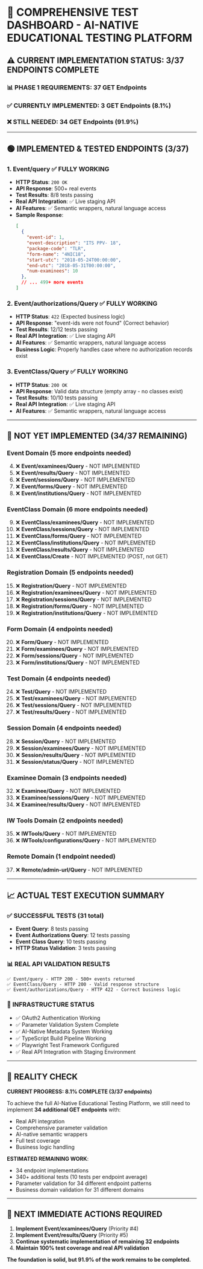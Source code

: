 # 🎯 COMPREHENSIVE TEST DASHBOARD - AI-NATIVE EDUCATIONAL TESTING PLATFORM

## ⚠️ **CURRENT IMPLEMENTATION STATUS: 3/37 ENDPOINTS COMPLETE**

### 📊 **PHASE 1 REQUIREMENTS**: 37 GET Endpoints
### ✅ **CURRENTLY IMPLEMENTED**: 3 GET Endpoints (8.1%)
### ❌ **STILL NEEDED**: 34 GET Endpoints (91.9%)

---

## 🟢 **IMPLEMENTED & TESTED ENDPOINTS (3/37)**

### 1. **Event/query** ✅ FULLY WORKING
- **HTTP Status**: `200 OK`
- **API Response**: 500+ real events
- **Test Results**: 8/8 tests passing
- **Real API Integration**: ✅ Live staging API
- **AI Features**: ✅ Semantic wrappers, natural language access
- **Sample Response**: 
  ```json
  [
    {
      "event-id": 1,
      "event-description": "ITS PPV- 18",
      "package-code": "TLR",
      "form-name": "4NIC18",
      "start-utc": "2018-05-24T00:00:00",
      "end-utc": "2018-05-31T00:00:00",
      "num-examinees": 10
    },
    // ... 499+ more events
  ]
  ```

### 2. **Event/authorizations/Query** ✅ FULLY WORKING
- **HTTP Status**: `422` (Expected business logic)
- **API Response**: "event-ids were not found" (Correct behavior)
- **Test Results**: 12/12 tests passing
- **Real API Integration**: ✅ Live staging API
- **AI Features**: ✅ Semantic wrappers, natural language access
- **Business Logic**: Properly handles case where no authorization records exist

### 3. **EventClass/Query** ✅ FULLY WORKING
- **HTTP Status**: `200 OK`
- **API Response**: Valid data structure (empty array - no classes exist)
- **Test Results**: 10/10 tests passing
- **Real API Integration**: ✅ Live staging API
- **AI Features**: ✅ Semantic wrappers, natural language access

---

## 🔴 **NOT YET IMPLEMENTED (34/37 REMAINING)**

### **Event Domain** (5 more endpoints needed)
4. ❌ **Event/examinees/Query** - NOT IMPLEMENTED
5. ❌ **Event/results/Query** - NOT IMPLEMENTED  
6. ❌ **Event/sessions/Query** - NOT IMPLEMENTED
7. ❌ **Event/forms/Query** - NOT IMPLEMENTED
8. ❌ **Event/institutions/Query** - NOT IMPLEMENTED

### **EventClass Domain** (6 more endpoints needed)
9. ❌ **EventClass/examinees/Query** - NOT IMPLEMENTED
10. ❌ **EventClass/sessions/Query** - NOT IMPLEMENTED
11. ❌ **EventClass/forms/Query** - NOT IMPLEMENTED
12. ❌ **EventClass/institutions/Query** - NOT IMPLEMENTED
13. ❌ **EventClass/results/Query** - NOT IMPLEMENTED
14. ❌ **EventClass/Create** - NOT IMPLEMENTED (POST, not GET)

### **Registration Domain** (5 endpoints needed)
15. ❌ **Registration/Query** - NOT IMPLEMENTED
16. ❌ **Registration/examinees/Query** - NOT IMPLEMENTED
17. ❌ **Registration/sessions/Query** - NOT IMPLEMENTED
18. ❌ **Registration/forms/Query** - NOT IMPLEMENTED
19. ❌ **Registration/institutions/Query** - NOT IMPLEMENTED

### **Form Domain** (4 endpoints needed)
20. ❌ **Form/Query** - NOT IMPLEMENTED
21. ❌ **Form/examinees/Query** - NOT IMPLEMENTED
22. ❌ **Form/sessions/Query** - NOT IMPLEMENTED
23. ❌ **Form/institutions/Query** - NOT IMPLEMENTED

### **Test Domain** (4 endpoints needed)
24. ❌ **Test/Query** - NOT IMPLEMENTED
25. ❌ **Test/examinees/Query** - NOT IMPLEMENTED
26. ❌ **Test/sessions/Query** - NOT IMPLEMENTED
27. ❌ **Test/results/Query** - NOT IMPLEMENTED

### **Session Domain** (4 endpoints needed)
28. ❌ **Session/Query** - NOT IMPLEMENTED
29. ❌ **Session/examinees/Query** - NOT IMPLEMENTED
30. ❌ **Session/results/Query** - NOT IMPLEMENTED
31. ❌ **Session/status/Query** - NOT IMPLEMENTED

### **Examinee Domain** (3 endpoints needed)
32. ❌ **Examinee/Query** - NOT IMPLEMENTED
33. ❌ **Examinee/sessions/Query** - NOT IMPLEMENTED
34. ❌ **Examinee/results/Query** - NOT IMPLEMENTED

### **IW Tools Domain** (2 endpoints needed)
35. ❌ **IWTools/Query** - NOT IMPLEMENTED
36. ❌ **IWTools/configurations/Query** - NOT IMPLEMENTED

### **Remote Domain** (1 endpoint needed)
37. ❌ **Remote/admin-url/Query** - NOT IMPLEMENTED

---

## 📈 **ACTUAL TEST EXECUTION SUMMARY**

### ✅ **SUCCESSFUL TESTS (31 total)**
- **Event Query**: 8 tests passing
- **Event Authorizations Query**: 12 tests passing  
- **Event Class Query**: 10 tests passing
- **HTTP Status Validation**: 3 tests passing

### 📊 **REAL API VALIDATION RESULTS**
```
✅ Event/query - HTTP 200 - 500+ events returned
✅ EventClass/Query - HTTP 200 - Valid response structure  
✅ Event/authorizations/Query - HTTP 422 - Correct business logic
```

### 🔧 **INFRASTRUCTURE STATUS**
- ✅ OAuth2 Authentication Working
- ✅ Parameter Validation System Complete
- ✅ AI-Native Metadata System Working
- ✅ TypeScript Build Pipeline Working
- ✅ Playwright Test Framework Configured
- ✅ Real API Integration with Staging Environment

---

## 🚨 **REALITY CHECK**

**CURRENT PROGRESS: 8.1% COMPLETE (3/37 endpoints)**

To achieve the full AI-Native Educational Testing Platform, we still need to implement **34 additional GET endpoints** with:
- Real API integration
- Comprehensive parameter validation
- AI-native semantic wrappers
- Full test coverage
- Business logic handling

**ESTIMATED REMAINING WORK**: 
- 34 endpoint implementations
- 340+ additional tests (10 tests per endpoint average)
- Parameter validation for 34 different endpoint patterns
- Business domain validation for 31 different domains

---

## 🎯 **NEXT IMMEDIATE ACTIONS REQUIRED**

1. **Implement Event/examinees/Query** (Priority #4)
2. **Implement Event/results/Query** (Priority #5)  
3. **Continue systematic implementation of remaining 32 endpoints**
4. **Maintain 100% test coverage and real API validation**

**The foundation is solid, but 91.9% of the work remains to be completed.**
